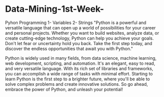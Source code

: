 # Data-Mining-1st-Week-
Pyhon Programming 1- Variables 2- Strings
"Python is a powerful and versatile language that can open up a world of possibilities for your career and personal projects. Whether you want to build websites, analyze data, or create cutting-edge technology, Python can help you achieve your goals. Don't let fear or uncertainty hold you back. Take the first step today, and discover the endless opportunities that await you with Python."

Python is widely used in many fields, from data science, machine learning, web development, scripting, and automation. It's an elegant, easy to read, and very versatile language. With its rich set of libraries and frameworks, you can accomplish a wide range of tasks with minimal effort. Starting to learn Python is the first step to a brighter future, where you'll be able to solve complex problems and create innovative solutions. So go ahead, embrace the power of Python, and unleash your potential!

